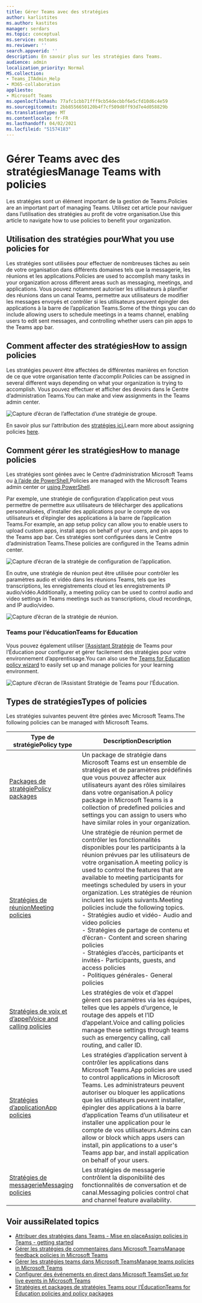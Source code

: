 ```yaml
---
title: Gérer Teams avec des stratégies
author: karlistites
ms.author: kastites
manager: serdars
ms.topic: conceptual
ms.service: msteams
ms.reviewer: ''
search.appverid: ''
description: En savoir plus sur les stratégies dans Teams.
audience: admin
localization_priority: Normal
MS.collection:
- Teams_ITAdmin_Help
- M365-collaboration
appliesto:
- Microsoft Teams
ms.openlocfilehash: 77afc1cbb71fff9cb54decbbf6e5cfd10d6c4e59
ms.sourcegitcommit: 2bb8556650120b4f7cf509d8ff93d7e4d058829b
ms.translationtype: MT
ms.contentlocale: fr-FR
ms.lasthandoff: 04/02/2021
ms.locfileid: "51574183"
---
```

# <a name="manage-teams-with-policies"></a><span data-ttu-id="d8d13-103">Gérer Teams avec des stratégies</span><span class="sxs-lookup"><span data-stu-id="d8d13-103">Manage Teams with policies</span></span>

<span data-ttu-id="d8d13-104">Les stratégies sont un élément important de la gestion de Teams.</span><span class="sxs-lookup"><span data-stu-id="d8d13-104">Policies are an important part of managing Teams.</span></span> <span data-ttu-id="d8d13-105">Utilisez cet article pour naviguer dans l’utilisation des stratégies au profit de votre organisation.</span><span class="sxs-lookup"><span data-stu-id="d8d13-105">Use this article to navigate how to use policies to benefit your organization.</span></span>

## <a name="what-you-use-policies-for"></a><span data-ttu-id="d8d13-106">Utilisation des stratégies pour</span><span class="sxs-lookup"><span data-stu-id="d8d13-106">What you use policies for</span></span>

<span data-ttu-id="d8d13-107">Les stratégies sont utilisées pour effectuer de nombreuses tâches au sein de votre organisation dans différents domaines tels que la messagerie, les réunions et les applications.</span><span class="sxs-lookup"><span data-stu-id="d8d13-107">Policies are used to accomplish many tasks in your organization across different areas such as messaging, meetings, and applications.</span></span> <span data-ttu-id="d8d13-108">Vous pouvez notamment autoriser les utilisateurs à planifier des réunions dans un canal Teams, permettre aux utilisateurs de modifier les messages envoyés et contrôler si les utilisateurs peuvent épingler des applications à la barre de l’application Teams.</span><span class="sxs-lookup"><span data-stu-id="d8d13-108">Some of the things you can do include allowing users to schedule meetings in a teams channel, enabling users to edit sent messages, and controlling whether users can pin apps to the Teams app bar.</span></span>

## <a name="how-to-assign-policies"></a><span data-ttu-id="d8d13-109">Comment affecter des stratégies</span><span class="sxs-lookup"><span data-stu-id="d8d13-109">How to assign policies</span></span>

<span data-ttu-id="d8d13-110">Les stratégies peuvent être affectées de différentes manières en fonction de ce que votre organisation tente d’accomplir.</span><span class="sxs-lookup"><span data-stu-id="d8d13-110">Policies can be assigned in several different ways depending on what your organization is trying to accomplish.</span></span> <span data-ttu-id="d8d13-111">Vous pouvez effectuer et afficher des devoirs dans le Centre d’administration Teams.</span><span class="sxs-lookup"><span data-stu-id="d8d13-111">You can make and view assignments in the Teams admin center.</span></span>

![Capture d’écran de l’affectation d’une stratégie de groupe.](media/group-policy-assignment.png)

<span data-ttu-id="d8d13-113">En savoir plus sur l’attribution des [stratégies ici.](policy-assignment-overview.md)</span><span class="sxs-lookup"><span data-stu-id="d8d13-113">Learn more about assigning policies [here](policy-assignment-overview.md).</span></span>

## <a name="how-to-manage-policies"></a><span data-ttu-id="d8d13-114">Comment gérer les stratégies</span><span class="sxs-lookup"><span data-stu-id="d8d13-114">How to manage policies</span></span>

<span data-ttu-id="d8d13-115">Les stratégies sont gérées avec le Centre d’administration Microsoft Teams ou [à l’aide de PowerShell.](./teams-powershell-managing-teams.md#manage-policies-via-powershell)</span><span class="sxs-lookup"><span data-stu-id="d8d13-115">Policies are managed with the Microsoft Teams admin center or [using PowerShell](./teams-powershell-managing-teams.md#manage-policies-via-powershell).</span></span>

<span data-ttu-id="d8d13-116">Par exemple, une stratégie de configuration d’application peut vous permettre de permettre aux utilisateurs de télécharger des applications personnalisées, d’installer des applications pour le compte de vos utilisateurs et d’épingler des applications à la barre de l’application Teams.</span><span class="sxs-lookup"><span data-stu-id="d8d13-116">For example, an app setup policy can allow you to enable users to upload custom apps, install apps on behalf of your users, and pin apps to the Teams app bar.</span></span> <span data-ttu-id="d8d13-117">Ces stratégies sont configurées dans le Centre d’administration Teams.</span><span class="sxs-lookup"><span data-stu-id="d8d13-117">These policies are configured in the Teams admin center.</span></span>

![Capture d’écran de la stratégie de configuration de l’application.](media/app-setup-policy.png)

<span data-ttu-id="d8d13-119">En outre, une stratégie de réunion peut être utilisée pour contrôler les paramètres audio et vidéo dans les réunions Teams, tels que les transcriptions, les enregistrements cloud et les enregistrements IP audio/vidéo.</span><span class="sxs-lookup"><span data-stu-id="d8d13-119">Additionally, a meeting policy can be used to control audio and video settings in Teams meetings such as transcriptions, cloud recordings, and IP audio/video.</span></span>

![Capture d’écran de la stratégie de réunion.](media/engineering-meeting-policy.png)

### <a name="teams-for-education"></a><span data-ttu-id="d8d13-121">Teams pour l’éducation</span><span class="sxs-lookup"><span data-stu-id="d8d13-121">Teams for Education</span></span>

<span data-ttu-id="d8d13-122">Vous pouvez également utiliser [l’Assistant Stratégie](easy-policy-setup-edu.md) de Teams pour l’Éducation pour configurer et gérer facilement des stratégies pour votre environnement d’apprentissage.</span><span class="sxs-lookup"><span data-stu-id="d8d13-122">You can also use the [Teams for Education policy wizard](easy-policy-setup-edu.md) to easily set up and manage policies for your learning environment.</span></span>

![Capture d’écran de l’Assistant Stratégie de Teams pour l’Éducation.](media/easy-policy-setup-quick-setup.png)

## <a name="types-of-policies"></a><span data-ttu-id="d8d13-124">Types de stratégies</span><span class="sxs-lookup"><span data-stu-id="d8d13-124">Types of policies</span></span>

<span data-ttu-id="d8d13-125">Les stratégies suivantes peuvent être gérées avec Microsoft Teams.</span><span class="sxs-lookup"><span data-stu-id="d8d13-125">The following policies can be managed with Microsoft Teams.</span></span>

<span data-ttu-id="d8d13-126">Type de stratégie</span><span class="sxs-lookup"><span data-stu-id="d8d13-126">Policy type</span></span> | <span data-ttu-id="d8d13-127">Description</span><span class="sxs-lookup"><span data-stu-id="d8d13-127">Description</span></span>
------------|------------
[<span data-ttu-id="d8d13-128">Packages de stratégie</span><span class="sxs-lookup"><span data-stu-id="d8d13-128">Policy packages</span></span>](manage-policy-packages.md) | <span data-ttu-id="d8d13-129">Un package de stratégie dans Microsoft Teams est un ensemble de stratégies et de paramètres prédéfinés que vous pouvez affecter aux utilisateurs ayant des rôles similaires dans votre organisation.</span><span class="sxs-lookup"><span data-stu-id="d8d13-129">A policy package in Microsoft Teams is a collection of predefined policies and settings you can assign to users who have similar roles in your organization.</span></span>
[<span data-ttu-id="d8d13-130">Stratégies de réunion</span><span class="sxs-lookup"><span data-stu-id="d8d13-130">Meeting policies</span></span>](meeting-policies-in-teams.md) | <span data-ttu-id="d8d13-131">Une stratégie de réunion permet de contrôler les fonctionnalités disponibles pour les participants à la réunion prévues par les utilisateurs de votre organisation.</span><span class="sxs-lookup"><span data-stu-id="d8d13-131">A meeting policy is used to control the features that are available to meeting participants for meetings scheduled by users in your organization.</span></span> <span data-ttu-id="d8d13-132">Les stratégies de réunion incluent les sujets suivants.</span><span class="sxs-lookup"><span data-stu-id="d8d13-132">Meeting policies include the following topics.</span></span><br> <span data-ttu-id="d8d13-133">- Stratégies audio et vidéo</span><span class="sxs-lookup"><span data-stu-id="d8d13-133">- Audio and video policies</span></span><br> <span data-ttu-id="d8d13-134">- Stratégies de partage de contenu et d’écran</span><span class="sxs-lookup"><span data-stu-id="d8d13-134">- Content and screen sharing policies</span></span><br> <span data-ttu-id="d8d13-135">- Stratégies d’accès, participants et invités</span><span class="sxs-lookup"><span data-stu-id="d8d13-135">- Participants, guests, and access policies</span></span><br> <span data-ttu-id="d8d13-136">- Politiques générales</span><span class="sxs-lookup"><span data-stu-id="d8d13-136">- General policies</span></span>
[<span data-ttu-id="d8d13-137">Stratégies de voix et d’appel</span><span class="sxs-lookup"><span data-stu-id="d8d13-137">Voice and calling policies</span></span>](voice-and-calling-policies.md)| <span data-ttu-id="d8d13-138">Les stratégies de voix et d’appel gèrent ces paramètres via les équipes, telles que les appels d’urgence, le routage des appels et l’ID d’appelant.</span><span class="sxs-lookup"><span data-stu-id="d8d13-138">Voice and calling policies manage these settings through teams such as emergency calling, call routing, and caller ID.</span></span>
[<span data-ttu-id="d8d13-139">Stratégies d’application</span><span class="sxs-lookup"><span data-stu-id="d8d13-139">App policies</span></span>](app-policies.md)| <span data-ttu-id="d8d13-140">Les stratégies d’application servent à contrôler les applications dans Microsoft Teams.</span><span class="sxs-lookup"><span data-stu-id="d8d13-140">App policies are used to control applications in Microsoft Teams.</span></span> <span data-ttu-id="d8d13-141">Les administrateurs peuvent autoriser ou bloquer les applications que les utilisateurs peuvent installer, épingler des applications à la barre d’application Teams d’un utilisateur et installer une application pour le compte de vos utilisateurs.</span><span class="sxs-lookup"><span data-stu-id="d8d13-141">Admins can allow or block which apps users can install, pin applications to a user's Teams app bar, and install application on behalf of your users.</span></span>
[<span data-ttu-id="d8d13-142">Stratégies de messagerie</span><span class="sxs-lookup"><span data-stu-id="d8d13-142">Messaging policies</span></span>](messaging-policies-in-teams.md)| <span data-ttu-id="d8d13-143">Les stratégies de messagerie contrôlent la disponibilité des fonctionnalités de conversation et de canal.</span><span class="sxs-lookup"><span data-stu-id="d8d13-143">Messaging policies control chat and channel feature availability.</span></span>

## <a name="related-topics"></a><span data-ttu-id="d8d13-144">Voir aussi</span><span class="sxs-lookup"><span data-stu-id="d8d13-144">Related topics</span></span>

* [<span data-ttu-id="d8d13-145">Attribuer des stratégies dans Teams - Mise en place</span><span class="sxs-lookup"><span data-stu-id="d8d13-145">Assign policies in Teams - getting started</span></span>](policy-assignment-overview.md)
* [<span data-ttu-id="d8d13-146">Gérer les stratégies de commentaires dans Microsoft Teams</span><span class="sxs-lookup"><span data-stu-id="d8d13-146">Manage feedback policies in Microsoft Teams</span></span>](manage-feedback-policies-in-teams.md)
* [<span data-ttu-id="d8d13-147">Gérer les stratégies teams dans Microsoft Teams</span><span class="sxs-lookup"><span data-stu-id="d8d13-147">Manage teams policies in Microsoft Teams</span></span>](teams-policies.md)
* [<span data-ttu-id="d8d13-148">Configurer des événements en direct dans Microsoft Teams</span><span class="sxs-lookup"><span data-stu-id="d8d13-148">Set up for live events in Microsoft Teams</span></span>](teams-live-events/set-up-for-teams-live-events.md)
* [<span data-ttu-id="d8d13-149">Stratégies et packages de stratégies Teams pour l’Éducation</span><span class="sxs-lookup"><span data-stu-id="d8d13-149">Teams for Education policies and policy packages</span></span>](policy-packages-edu.md)